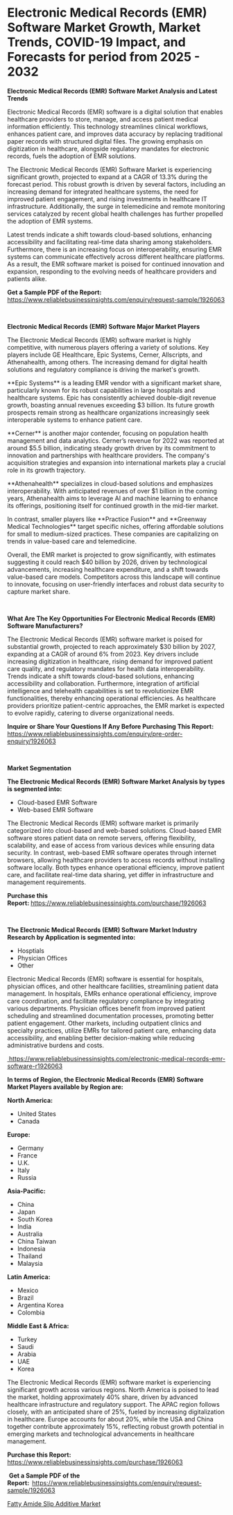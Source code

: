 <p><h1>Electronic Medical Records (EMR) Software Market Growth, Market Trends, COVID-19 Impact, and Forecasts for period from 2025 - 2032</h1></p><p><strong>Electronic Medical Records (EMR) Software Market Analysis and Latest Trends</strong></p>
<p><p>Electronic Medical Records (EMR) software is a digital solution that enables healthcare providers to store, manage, and access patient medical information efficiently. This technology streamlines clinical workflows, enhances patient care, and improves data accuracy by replacing traditional paper records with structured digital files. The growing emphasis on digitization in healthcare, alongside regulatory mandates for electronic records, fuels the adoption of EMR solutions.</p><p>The Electronic Medical Records (EMR) Software Market is experiencing significant growth, projected to expand at a CAGR of 13.3% during the forecast period. This robust growth is driven by several factors, including an increasing demand for integrated healthcare systems, the need for improved patient engagement, and rising investments in healthcare IT infrastructure. Additionally, the surge in telemedicine and remote monitoring services catalyzed by recent global health challenges has further propelled the adoption of EMR systems. </p><p>Latest trends indicate a shift towards cloud-based solutions, enhancing accessibility and facilitating real-time data sharing among stakeholders. Furthermore, there is an increasing focus on interoperability, ensuring EMR systems can communicate effectively across different healthcare platforms. As a result, the EMR software market is poised for continued innovation and expansion, responding to the evolving needs of healthcare providers and patients alike.</p></p>
<p><strong>Get a Sample PDF of the Report:&nbsp;</strong> <a href="https://www.reliablebusinessinsights.com/enquiry/request-sample/1926063?utm_campaign=100&utm_medium=2&utm_source=Github&utm_content=ia&utm_term=15012025&utm_id=electronic-medical-records-emr-software">https://www.reliablebusinessinsights.com/enquiry/request-sample/1926063</a></p>
<p>&nbsp;</p>
<p><strong>Electronic Medical Records (EMR) Software Major Market Players</strong></p>
<p><p>The Electronic Medical Records (EMR) software market is highly competitive, with numerous players offering a variety of solutions. Key players include GE Healthcare, Epic Systems, Cerner, Allscripts, and Athenahealth, among others. The increasing demand for digital health solutions and regulatory compliance is driving the market's growth.</p><p>**Epic Systems** is a leading EMR vendor with a significant market share, particularly known for its robust capabilities in large hospitals and healthcare systems. Epic has consistently achieved double-digit revenue growth, boasting annual revenues exceeding $3 billion. Its future growth prospects remain strong as healthcare organizations increasingly seek interoperable systems to enhance patient care.</p><p>**Cerner** is another major contender, focusing on population health management and data analytics. Cerner’s revenue for 2022 was reported at around $5.5 billion, indicating steady growth driven by its commitment to innovation and partnerships with healthcare providers. The company's acquisition strategies and expansion into international markets play a crucial role in its growth trajectory.</p><p>**Athenahealth** specializes in cloud-based solutions and emphasizes interoperability. With anticipated revenues of over $1 billion in the coming years, Athenahealth aims to leverage AI and machine learning to enhance its offerings, positioning itself for continued growth in the mid-tier market.</p><p>In contrast, smaller players like **Practice Fusion** and **Greenway Medical Technologies** target specific niches, offering affordable solutions for small to medium-sized practices. These companies are capitalizing on trends in value-based care and telemedicine.</p><p>Overall, the EMR market is projected to grow significantly, with estimates suggesting it could reach $40 billion by 2026, driven by technological advancements, increasing healthcare expenditure, and a shift towards value-based care models. Competitors across this landscape will continue to innovate, focusing on user-friendly interfaces and robust data security to capture market share.</p></p>
<p>&nbsp;</p>
<p><strong>What Are The Key Opportunities For Electronic Medical Records (EMR) Software Manufacturers?</strong></p>
<p><p>The Electronic Medical Records (EMR) software market is poised for substantial growth, projected to reach approximately $30 billion by 2027, expanding at a CAGR of around 6% from 2023. Key drivers include increasing digitization in healthcare, rising demand for improved patient care quality, and regulatory mandates for health data interoperability. Trends indicate a shift towards cloud-based solutions, enhancing accessibility and collaboration. Furthermore, integration of artificial intelligence and telehealth capabilities is set to revolutionize EMR functionalities, thereby enhancing operational efficiencies. As healthcare providers prioritize patient-centric approaches, the EMR market is expected to evolve rapidly, catering to diverse organizational needs.</p></p>
<p><strong>Inquire or Share Your Questions If Any Before Purchasing This Report:</strong> <a href="https://www.reliablebusinessinsights.com/enquiry/pre-order-enquiry/1926063?utm_campaign=100&utm_medium=2&utm_source=Github&utm_content=ia&utm_term=15012025&utm_id=electronic-medical-records-emr-software">https://www.reliablebusinessinsights.com/enquiry/pre-order-enquiry/1926063</a></p>
<p>&nbsp;</p>
<p><strong>Market Segmentation</strong></p>
<p><strong>The Electronic Medical Records (EMR) Software Market Analysis by types is segmented into:</strong></p>
<p><ul><li>Cloud-based EMR Software</li><li>Web-based EMR Software</li></ul></p>
<p><p>The Electronic Medical Records (EMR) software market is primarily categorized into cloud-based and web-based solutions. Cloud-based EMR software stores patient data on remote servers, offering flexibility, scalability, and ease of access from various devices while ensuring data security. In contrast, web-based EMR software operates through internet browsers, allowing healthcare providers to access records without installing software locally. Both types enhance operational efficiency, improve patient care, and facilitate real-time data sharing, yet differ in infrastructure and management requirements.</p></p>
<p><strong>Purchase this Report:&nbsp;</strong><a href="https://www.reliablebusinessinsights.com/purchase/1926063?utm_campaign=100&utm_medium=2&utm_source=Github&utm_content=ia&utm_term=15012025&utm_id=electronic-medical-records-emr-software">https://www.reliablebusinessinsights.com/purchase/1926063</a></p>
<p>&nbsp;</p>
<p><strong>The Electronic Medical Records (EMR) Software Market Industry Research by Application is segmented into:</strong></p>
<p><ul><li>Hosptials</li><li>Physician Offices</li><li>Other</li></ul></p>
<p><p>Electronic Medical Records (EMR) software is essential for hospitals, physician offices, and other healthcare facilities, streamlining patient data management. In hospitals, EMRs enhance operational efficiency, improve care coordination, and facilitate regulatory compliance by integrating various departments. Physician offices benefit from improved patient scheduling and streamlined documentation processes, promoting better patient engagement. Other markets, including outpatient clinics and specialty practices, utilize EMRs for tailored patient care, enhancing data accessibility, and enabling better decision-making while reducing administrative burdens and costs.</p></p>
<p><a href="https://www.reliablebusinessinsights.com/electronic-medical-records-emr-software-r1926063?utm_campaign=100&utm_medium=2&utm_source=Github&utm_content=ia&utm_term=15012025&utm_id=electronic-medical-records-emr-software">&nbsp;https://www.reliablebusinessinsights.com/electronic-medical-records-emr-software-r1926063</a></p>
<p><strong>In terms of Region, the Electronic Medical Records (EMR) Software Market Players available by Region are:</strong></p>
<p>
    <p> <strong> North America: </strong>
        <ul>
            <li>United States</li>
            <li>Canada</li>
        </ul>
        </p> 
    <p> <strong> Europe: </strong>
        <ul>
            <li>Germany</li>
            <li>France</li>
            <li>U.K.</li>
            <li>Italy</li>
            <li>Russia</li>
        </ul>
        </p> 
    <p> <strong> Asia-Pacific: </strong>
        <ul>
            <li>China</li>
            <li>Japan</li>
            <li>South Korea</li>
            <li>India</li>
            <li>Australia</li>
            <li>China Taiwan</li>
            <li>Indonesia</li>
            <li>Thailand</li>
            <li>Malaysia</li>
        </ul>
        </p> 
    <p> <strong> Latin America: </strong>
        <ul>
            <li>Mexico</li>
            <li>Brazil</li>
            <li>Argentina Korea</li>
            <li>Colombia</li>
        </ul>
        </p> 
    <p> <strong> Middle East & Africa: </strong>
        <ul>
            <li>Turkey</li>
            <li>Saudi</li>
            <li>Arabia</li>
            <li>UAE</li>
            <li>Korea</li>
        </ul>
    </p>
    </p>
<p><p>The Electronic Medical Records (EMR) software market is experiencing significant growth across various regions. North America is poised to lead the market, holding approximately 40% share, driven by advanced healthcare infrastructure and regulatory support. The APAC region follows closely, with an anticipated share of 25%, fueled by increasing digitalization in healthcare. Europe accounts for about 20%, while the USA and China together contribute approximately 15%, reflecting robust growth potential in emerging markets and technological advancements in healthcare management.</p></p>
<p><strong>Purchase this Report: </strong><a href="https://www.reliablebusinessinsights.com/purchase/1926063?utm_campaign=100&utm_medium=2&utm_source=Github&utm_content=ia&utm_term=15012025&utm_id=electronic-medical-records-emr-software">https://www.reliablebusinessinsights.com/purchase/1926063</a></p>
<p>&nbsp;<strong>Get a Sample PDF of the Report:&nbsp;&nbsp;</strong><a href="https://www.reliablebusinessinsights.com/enquiry/request-sample/1926063?utm_campaign=100&utm_medium=2&utm_source=Github&utm_content=ia&utm_term=15012025&utm_id=electronic-medical-records-emr-software">https://www.reliablebusinessinsights.com/enquiry/request-sample/1926063</a></p>
<p><strong></strong></p>
<p><p><a href="https://github.com/janraimondo83/Market-Research-Report-List-1/blob/main/fatty-amide-slip-additive-market.md?utm_campaign=100&utm_medium=2&utm_source=Github&utm_content=ia&utm_term=15012025&utm_id=electronic-medical-records-emr-software">Fatty Amide Slip Additive Market</a></p></p>